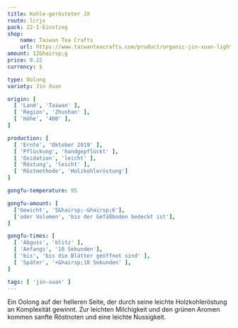 ```yaml
---
title: Kohle-gerösteter JX
route: lcrjx
pack: 22-1-Einstieg
shop:
    name: Taiwan Tea Crafts
    url: https://www.taiwanteacrafts.com/product/organic-jin-xuan-light-charcoal-pit-fired-oolong-tea
amount: 12&hairsp;g
price: 0.22
currency: $

type: Oolong
variety: Jin Xuan

origin: [
  [ 'Land', 'Taiwan' ],
  [ 'Region', 'Zhushan' ],
  [ 'Höhe', '400' ],
]

production: [
  [ 'Ernte', 'Oktober 2019' ],
  [ 'Pflückung', 'handgepflückt' ],
  [ 'Oxidation', 'leicht' ],
  [ 'Röstung', 'leicht' ],
  [ 'Röstmethode', 'Holzkohleröstung']
]

gongfu-temperature: 95

gongfu-amount: [
  ['Gewicht', '5&hairsp;-&hairsp;6'],
  ['oder Volumen', 'bis der Gefäßboden bedeckt ist'],
]

gongfu-times: [
  [ 'Abguss', 'blitz' ],
  [ 'Anfangs', '10 Sekunden'],
  [ 'bis', 'bis die Blätter geöffnet sind' ],
  [ 'Später', '+&hairsp;10 Sekunden' ],
]

tags: [ 'jin-xuan' ]
---
```

Ein Oolong auf der helleren Seite, der durch seine leichte Holzkohleröstung an Komplexität gewinnt. Zur leichten Milchigkeit und den grünen Aromen kommen sanfte Röstnoten und eine leichte Nussigkeit.